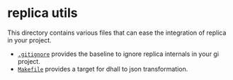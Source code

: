 # replica utils

This directory contains various files that can ease the integration of replica in your project.
- [`.gitignore`](./.gitignore) provides the baseline to ignore replica internals in your gi project.
- [`Makefile`](./Makefile) provides a target for dhall to json transformation.
